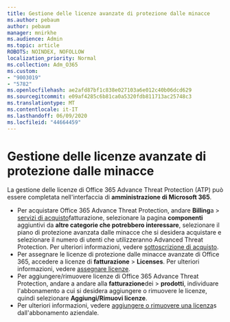 ```yaml
---
title: Gestione delle licenze avanzate di protezione dalle minacce
ms.author: pebaum
author: pebaum
manager: mnirkhe
ms.audience: Admin
ms.topic: article
ROBOTS: NOINDEX, NOFOLLOW
localization_priority: Normal
ms.collection: Adm_O365
ms.custom:
- "9003019"
- "5782"
ms.openlocfilehash: ae2afd87bf1c838e027103a6e012c40b06dcd629
ms.sourcegitcommit: e09af4285c6b81ca0a5320fdb811713ac25748c3
ms.translationtype: MT
ms.contentlocale: it-IT
ms.lasthandoff: 06/09/2020
ms.locfileid: "44664459"
---
```

# <a name="advanced-threat-protection-license-management"></a>Gestione delle licenze avanzate di protezione dalle minacce

La gestione delle licenze di Office 365 Advance Threat Protection (ATP) può essere completata nell'interfaccia di **amministrazione di Microsoft 365**.

- Per acquistare Office 365 Advance Threat Protection, andare **Billing**a  >  [servizi di acquisto](https://go.microsoft.com/fwlink/p/?linkid=868433)fatturazione, selezionare la pagina **componenti** aggiuntivi da **altre categorie che potrebbero interessare**, selezionare il piano di protezione avanzata dalle minacce che si desidera acquistare e selezionare il numero di utenti che utilizzeranno Advanced Threat Protection. Per ulteriori informazioni, vedere [sottoscrizione di acquisto](https://docs.microsoft.com/microsoft-365/commerce/subscriptions/upgrade-to-different-plan).
- Per assegnare le licenze di protezione dalle minacce avanzate di Office 365, accedere a licenze di **fatturazione**  >  **Licenses**. Per ulteriori informazioni, vedere [assegnare licenze](https://docs.microsoft.com/microsoft-365/admin/manage/assign-licenses-to-users).  
- Per aggiungere/rimuovere licenze di Office 365 Advance Threat Protection, andare a andare alla **fatturazione**dei  >  **prodotti**, individuare l'abbonamento a cui si desidera aggiungere o rimuovere le licenze, quindi selezionare **Aggiungi/Rimuovi licenze**.  
- Per ulteriori informazioni, vedere [aggiungere o rimuovere una licenza](https://docs.microsoft.com/microsoft-365/commerce/licenses/buy-licenses?view=o365-worldwide#add-or-remove-licenses-for-your-business-subscription)s dall'abbonamento aziendale.
